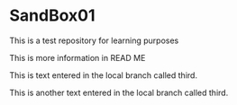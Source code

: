 # SandBox01

This is a test repository for learning purposes

This is more information in READ ME

This is text entered in the local branch called third.

This is another text entered in the local branch called third.
